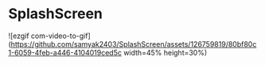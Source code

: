 # SplashScreen







![ezgif com-video-to-gif](https://github.com/samyak2403/SplashScreen/assets/126759819/80bf80c1-6059-4feb-a446-4104019ced5c width=45% height=30%)
